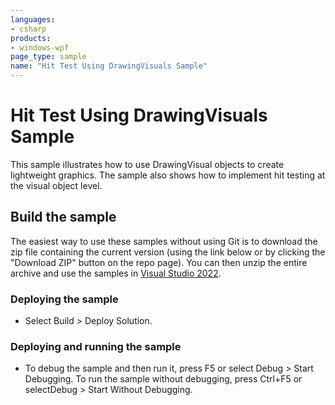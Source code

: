 ```yaml
---
languages:
- csharp
products:
- windows-wpf
page_type: sample
name: "Hit Test Using DrawingVisuals Sample"
---
```

# Hit Test Using DrawingVisuals Sample
This sample illustrates how to use DrawingVisual objects to create lightweight graphics. The sample also shows how to implement hit testing at the visual object level.

## Build the sample
The easiest way to use these samples without using Git is to download the zip file containing the current version (using the link below or by clicking the "Download ZIP" button on the repo page). You can then unzip the entire archive and use the samples in [Visual Studio 2022](https://www.visualstudio.com/wpf-vs).

### Deploying the sample
- Select Build > Deploy Solution. 

### Deploying and running the sample
- To debug the sample and then run it, press F5 or select Debug >  Start Debugging. To run the sample without debugging, press Ctrl+F5 or selectDebug > Start Without Debugging. 


